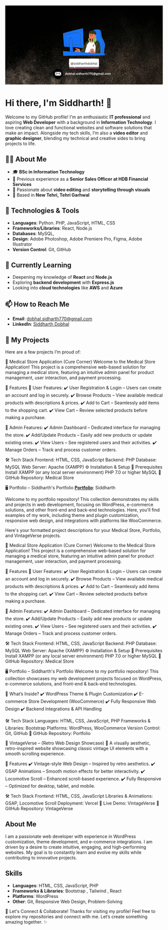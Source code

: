 ![Banner](https://raw.githubusercontent.com/siddharthdobhal/siddharthdobhal/0d163947ad3b4b84eafb2f4653aedf4502152bd2/%40heysidio.png)


# Hi there, I'm Siddharth! 👋

Welcome to my GitHub profile! I'm an enthusiastic **IT professional** and aspiring **Web Developer** with a background in **Information Technology**. I love creating clean and functional websites and software solutions that make an impact. Alongside my tech skills, I’m also a **video editor** and **graphic designer**, blending my technical and creative sides to bring projects to life.

## 👨‍💻 About Me
- 🎓 **BSc in Information Technology**
- 💼 Previous experience as a **Senior Sales Officer at HDB Financial Services**
- 🎥 Passionate about **video editing** and **storytelling through visuals**
- 📍 Based in **New Tehri, Tehri Garhwal**


## 🔧 Technologies & Tools
- **Languages**: Python. PHP, JavaScript, HTML, CSS
- **Frameworks/Libraries**: React, Node.js
- **Databases**: MySQL, 
- **Design**: Adobe Photoshop, Adobe Premiere Pro, Figma, Adobe Illustrator
- **Version Control**: Git, GitHub

## 🌱 Currently Learning
- Deepening my knowledge of **React** and **Node.js**
- Exploring **backend development** with **Express.js**
- Looking into **cloud technologies** like **AWS** and **Azure**


## 📫 How to Reach Me
- **Email**: [dobhal.sidharth770@gmail.com](mailto:dobhal.sidharth770@gmail.com)
- **LinkedIn**: [Siddharth Dobhal](https://www.linkedin.com/in/siddharth-dobhal/)


## 💼 My Projects
Here are a few projects I’m proud of:

🏥 Medical Store Application (Cure Corner)
Welcome to the Medical Store Application!
This project is a comprehensive web-based solution for managing a medical store, featuring an intuitive admin panel for product management, user interaction, and payment processing.

🚀 Features
🛒 User Features:
✔️ User Registration & Login – Users can create an account and log in securely.
✔️ Browse Products – View available medical products with descriptions & prices.
✔️ Add to Cart – Seamlessly add items to the shopping cart.
✔️ View Cart – Review selected products before making a purchase.

🔧 Admin Features:
✔️ Admin Dashboard – Dedicated interface for managing the store.
✔️ Add/Update Products – Easily add new products or update existing ones.
✔️ View Users – See registered users and their activities.
✔️ Manage Orders – Track and process customer orders.

🛠️ Tech Stack
Frontend: HTML, CSS, JavaScript
Backend: PHP
Database: MySQL
Web Server: Apache (XAMPP)
⚙️ Installation & Setup
📌 Prerequisites
Install XAMPP (or any local server environment)
PHP 7.0 or higher
MySQL
🔗 GitHub Repository: Medical Store

🖥️ Portfolio – Siddharth's Portfolio
**[Portfolio](https://github.com/siddharthdobhal/Portfolio)**:  Siddharth

Welcome to my portfolio repository! This collection demonstrates my skills and projects in web development, focusing on WordPress, e-commerce solutions, and other front-end and back-end technologies. Here, you'll find examples of my work, including theme and plugin customization, responsive web design, and integrations with platforms like WooCommerce.



Here's your formatted project descriptions for your Medical Store, Portfolio, and VintageVerse projects.

🏥 Medical Store Application (Cure Corner)
Welcome to the Medical Store Application!
This project is a comprehensive web-based solution for managing a medical store, featuring an intuitive admin panel for product management, user interaction, and payment processing.

🚀 Features
🛒 User Features:
✔️ User Registration & Login – Users can create an account and log in securely.
✔️ Browse Products – View available medical products with descriptions & prices.
✔️ Add to Cart – Seamlessly add items to the shopping cart.
✔️ View Cart – Review selected products before making a purchase.

🔧 Admin Features:
✔️ Admin Dashboard – Dedicated interface for managing the store.
✔️ Add/Update Products – Easily add new products or update existing ones.
✔️ View Users – See registered users and their activities.
✔️ Manage Orders – Track and process customer orders.

🛠️ Tech Stack
Frontend: HTML, CSS, JavaScript
Backend: PHP
Database: MySQL
Web Server: Apache (XAMPP)
⚙️ Installation & Setup
📌 Prerequisites
Install XAMPP (or any local server environment)
PHP 7.0 or higher
MySQL
🔗 GitHub Repository: Medical Store

🖥️ Portfolio – Siddharth's Portfolio
Welcome to my portfolio repository! This collection showcases my web development projects focused on WordPress, e-commerce solutions, and front-end & back-end technologies.

🚀 What’s Inside?
✔️ WordPress Theme & Plugin Customization
✔️ E-commerce Store Development (WooCommerce)
✔️ Fully Responsive Web Design
✔️ Backend Integrations & API Handling

🛠️ Tech Stack
Languages: HTML, CSS, JavaScript, PHP
Frameworks & Libraries: Bootstrap
Platforms: WordPress, WooCommerce
Version Control: Git, GitHub
🔗 GitHub Repository: Portfolio

🎨 VintageVerse – (Retro Web Design Showcase)
🌟 A visually aesthetic, retro-inspired website showcasing classic vintage UI elements with a smooth scrolling experience.

🚀 Features
✔️ Vintage-style Web Design – Inspired by retro aesthetics.
✔️ GSAP Animations – Smooth motion effects for better interactivity.
✔️ Locomotive Scroll – Enhanced scroll-based experience.
✔️ Fully Responsive – Optimized for desktop, tablet, and mobile.

🛠️ Tech Stack
Frontend: HTML, CSS, JavaScript
Libraries & Animations: GSAP, Locomotive Scroll
Deployment: Vercel
🔗 Live Demo: VintageVerse
🔗 GitHub Repository: VintageVerse

## About Me

I am a passionate web developer with experience in WordPress customization, theme development, and e-commerce integrations. I am driven by a desire to create intuitive, engaging, and high-performing websites. My goal is to constantly learn and evolve my skills while contributing to innovative projects.

## Skills

- **Languages**: HTML, CSS, JavaScript, PHP
- **Frameworks & Libraries**: Bootstrap , Tailwind , React
- **Platforms**: WordPress
- **Other**: Git, Responsive Web Design, Problem-Solving



🚀 Let's Connect & Collaborate!
Thanks for visiting my profile! Feel free to explore my repositories and connect with me. Let’s create something amazing together. ✨


